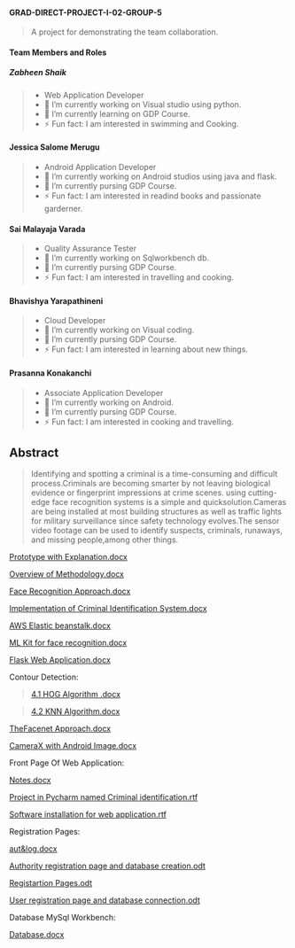 #### GRAD-DIRECT-PROJECT-I-02-GROUP-5
> A project for demonstrating the team collaboration.

#### Team Members and Roles

##### Zabheen Shaik 
> -  Web Application Developer
> - 🔭 I’m currently working on Visual studio using python.
> - 🌱 I’m currently learning on GDP Course.
> - ⚡ Fun fact: I am interested in swimming and Cooking.

#### Jessica Salome Merugu
> - Android Application Developer
> - 🔭 I’m currently working on Android studios using java and flask.
> - 🌱 I’m currently pursing GDP Course.
> - ⚡ Fun fact: I am interested in readind books and passionate garderner.

#### Sai Malayaja Varada
> - Quality Assurance Tester
> - 🔭 I’m currently working on Sqlworkbench db.
> - 🌱 I’m currently pursing GDP Course.
> - ⚡ Fun fact: I am interested in travelling and cooking.

 #### Bhavishya Yarapathineni
> - Cloud Developer
> - 🔭 I’m currently working on Visual coding.
> - 🌱 I’m currently pursing GDP Course.
> - ⚡ Fun fact: I am interested in learning about new things.

#### Prasanna Konakanchi
> - Associate Application Developer
> - 🔭 I’m currently working on Android.
> - 🌱 I’m currently pursing GDP Course.
> - ⚡ Fun fact: I am interested in cooking and travelling.


## Abstract

> Identifying and spotting a criminal is a time-consuming and difficult process.Criminals are becoming smarter by not leaving biological evidence or fingerprint impressions at crime scenes. 
using cutting-edge face recognition systems is a simple and quicksolution.Cameras are being installed at most building structures as well as traffic lights for military surveillance since safety technology evolves.The sensor video footage can be used to identify suspects, criminals, runaways, and missing people,among other things. 

[Prototype with Explanation.docx](https://github.com/SaiMalayajaVarada/GRAD-DIRECT-PROJECT-I-02-GROUP-5/files/9825909/Prototype.with.Explanation.docx)

[Overview of Methodology.docx](https://github.com/SaiMalayajaVarada/GRAD-DIRECT-PROJECT-I-02-GROUP-5/files/9831419/Overview.of.Methodology.docx)

[Face Recognition Approach.docx](https://github.com/SaiMalayajaVarada/GRAD-DIRECT-PROJECT-I-02-GROUP-5/files/9831420/Face.Recognition.Approach.docx)

[Implementation of Criminal Identification System.docx](https://github.com/SaiMalayajaVarada/GRAD-DIRECT-PROJECT-I-02-GROUP-5/files/9831421/Implementation.of.Criminal.Identification.System.docx)

[AWS Elastic beanstalk.docx](https://github.com/SaiMalayajaVarada/GRAD-DIRECT-PROJECT-I-02-GROUP-5/files/9831425/AWS.Elastic.beanstalk.docx)

[ML Kit for face recognition.docx](https://github.com/SaiMalayajaVarada/GRAD-DIRECT-PROJECT-I-02-GROUP-5/files/9831444/ML.Kit.for.face.recognition.docx)

[Flask Web Application.docx](https://github.com/SaiMalayajaVarada/GRAD-DIRECT-PROJECT-I-02-GROUP-5/files/9831435/Flask.Web.Application.docx)

Contour Detection:

>[4.1 HOG Algorithm .docx](https://github.com/SaiMalayajaVarada/GRAD-DIRECT-PROJECT-I-02-GROUP-5/files/9831557/4.1.HOG.Algorithm.docx)

>[4.2 KNN Algorithm.docx](https://github.com/SaiMalayajaVarada/GRAD-DIRECT-PROJECT-I-02-GROUP-5/files/9831563/4.2.KNN.Algorithm.docx)

[TheFacenet Approach.docx](https://github.com/SaiMalayajaVarada/GRAD-DIRECT-PROJECT-I-02-GROUP-5/files/9831571/TheFacenet.Approach.docx)

[CameraX with Android Image.docx](https://github.com/SaiMalayajaVarada/GRAD-DIRECT-PROJECT-I-02-GROUP-5/files/9831574/CameraX.with.Android.Image.docx) 

Front Page Of Web Application:

[Notes.docx](https://github.com/SaiMalayajaVarada/GRAD-DIRECT-PROJECT-I-02-GROUP-5/blob/main/Android%20App/Notes.docx)

[Project in Pycharm named Criminal identification.rtf](https://github.com/SaiMalayajaVarada/GRAD-DIRECT-PROJECT-I-02-GROUP-5/blob/main/Android%20App/Project%20in%20PyCharm%20named%20Criminal%20Identification.rtf)

[Software installation for web application.rtf](https://github.com/SaiMalayajaVarada/GRAD-DIRECT-PROJECT-I-02-GROUP-5/blob/main/Android%20App/Software%20Installations%20for%20Web%20Application.rtf)

Registration Pages:

[aut&log.docx](https://github.com/SaiMalayajaVarada/GRAD-DIRECT-PROJECT-I-02-GROUP-5/blob/main/Android%20App/aut%26log.docx) 

[Authority registration page and database creation.odt](https://github.com/SaiMalayajaVarada/GRAD-DIRECT-PROJECT-I-02-GROUP-5/blob/main/Android%20App/Authority%20registration%20page%20and%20database%20creation..odt)

[Registartion Pages.odt](https://github.com/SaiMalayajaVarada/GRAD-DIRECT-PROJECT-I-02-GROUP-5/blob/main/Android%20App/Registration%20Pages.odt)

[User registration page and database connection.odt](https://github.com/SaiMalayajaVarada/GRAD-DIRECT-PROJECT-I-02-GROUP-5/blob/main/Android%20App/User%20registration%20page%20and%20database%20connection.odt)

Database MySql Workbench:

[Database.docx](https://github.com/SaiMalayajaVarada/GRAD-DIRECT-PROJECT-I-02-GROUP-5/blob/main/Android%20App/DATABASE.docx)












